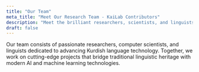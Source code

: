 ```yaml
---
title: "Our Team"
meta_title: "Meet Our Research Team - KaiLab Contributors"
description: "Meet the brilliant researchers, scientists, and linguists driving innovation in Kurdish language technology at KaiLab."
draft: false
---
```


Our team consists of passionate researchers, computer scientists, and linguists dedicated to advancing Kurdish language technology. Together, we work on cutting-edge projects that bridge traditional linguistic heritage with modern AI and machine learning technologies.